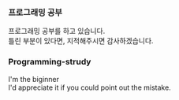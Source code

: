 ### 프로그래밍 공부

프로그래밍 공부를 하고 있습니다.  
틀린 부분이 있다면, 지적해주시면 감사하겠습니다.

### Programming-strudy

I'm the biginner  
I'd appreciate it if you could point out the mistake.
